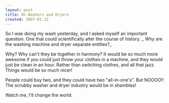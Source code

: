 ```yaml
---
layout: post
title: On Washers and Dryers
created: 2007-01-22
---
```

So I was doing my wash yesterday, and I asked myself an important question. One that could scientifically alter the course of history. _
Why are the washing machine and dryer separate entities?_

Why? Why can't they be together in harmony? It would be so much more awesome if you could just throw your clothes in a machine, and they would just be clean in an hour. Rather than switching clothes, and all that jazz. Things would be so much nicer!

People could buy two, and they could have two "all-in-one's". But NOOOO!! The scrubby washer and dryer industry would be in shambles!

Watch me, I'll change the world.